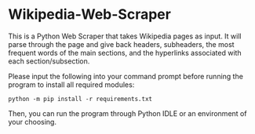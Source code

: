 # Wikipedia-Web-Scraper

This is a Python Web Scraper that takes Wikipedia pages as input. It will parse through the page and give back headers, subheaders, the most frequent words of the main sections, and the hyperlinks associated with each section/subsection.

Please input the following into your command prompt before running the program to install all required modules:
```
python -m pip install -r requirements.txt
```

Then, you can run the program through Python IDLE or an environment of your choosing.

